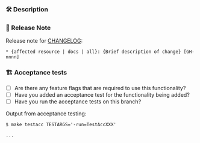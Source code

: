 <!--
Adding a new resource or datasource? Use this checklist to get started: https://github.com/hashicorp/terraform-provider-hcp/blob/main/contributing/checklist-resource.md

Updating a resource? Avoid accidental breaking changes by reviewing this guide: https://github.com/hashicorp/terraform-provider-hcp/blob/main/contributing/breaking-changes.md
-->

### :hammer_and_wrench: Description

<!-- What code changed, and why? If adding a new resource, what is it and what are its key features? If updating an existing resource, what new functionality was added? -->

### :ship: Release Note
Release note for [CHANGELOG](https://github.com/hashicorp/terraform-provider-hcp/blob/main/CHANGELOG.md):
<!--
If change is not user facing, just write "NONE" in the release-note block below. The [GH-nnnn] should match the number of your PR.
-->

```release-note
* {affected resource | docs | all}: {Brief description of change} [GH-nnnn]
```

### :building_construction: Acceptance tests

- [ ] Are there any feature flags that are required to use this functionality?
- [ ] Have you added an acceptance test for the functionality being added?
- [ ] Have you run the acceptance tests on this branch?

Output from acceptance testing:

<!--
Replace TestAccXXX with a pattern that matches the tests affected by this PR. More info on acceptance tests here: https://github.com/hashicorp/terraform-provider-hcp/blob/main/contributing/writing-tests.md

For more information on the `-run` flag, see the `go test` documentation at https://tip.golang.org/cmd/go/#hdr-Testing_flags.
-->
```
$ make testacc TESTARGS='-run=TestAccXXX'

...
```
